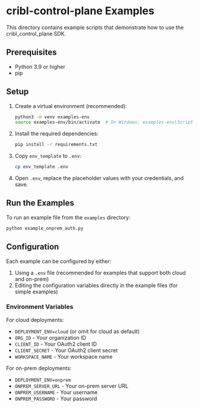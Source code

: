 # cribl-control-plane Examples

This directory contains example scripts that demonstrate how to use the cribl_control_plane SDK.

## Prerequisites

- Python 3.9 or higher
- pip

## Setup

1. Create a virtual environment (recommended):
   ```bash
   python3 -m venv examples-env
   source examples-env/bin/activate  # On Windows: examples-env\Scripts\activate
   ```

2. Install the required dependencies:
   ```bash
   pip install -r requirements.txt
   ```

3. Copy `env_template` to `.env`:
   ```bash
   cp env_template .env
   ```

4. Open `.env`, replace the placeholder values with your credentials, and save.

## Run the Examples

To run an example file from the `examples` directory:

```bash
python example_onprem_auth.py
```

## Configuration

Each example can be configured by either:
1. Using a `.env` file (recommended for examples that support both cloud and on-prem)
2. Editing the configuration variables directly in the example files (for simple examples)

### Environment Variables

For cloud deployments:
- `DEPLOYMENT_ENV=cloud` (or omit for cloud as default)
- `ORG_ID` - Your organization ID
- `CLIENT_ID` - Your OAuth2 client ID
- `CLIENT_SECRET` - Your OAuth2 client secret
- `WORKSPACE_NAME` - Your workspace name

For on-prem deployments:
- `DEPLOYMENT_ENV=onprem`
- `ONPREM_SERVER_URL` - Your on-prem server URL
- `ONPREM_USERNAME` - Your username
- `ONPREM_PASSWORD` - Your password
